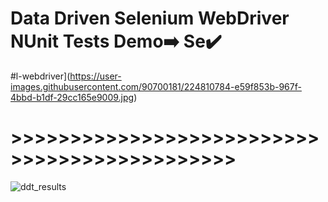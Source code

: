 # Data Driven Selenium WebDriver NUnit Tests Demo➡️ Se✔️
#l-webdriver](https://user-images.githubusercontent.com/90700181/224810784-e59f853b-967f-4bbd-b1df-29cc165e9009.jpg)
# >>>>>>>>>>>>>>>>>>>>>>>>>>>>>>>>>>>>>>>>>>>>>
![ddt_results](https://user-images.githubusercontent.com/90700181/225455699-86eda958-626d-409a-a50f-0c0bb9846a7c.png)

